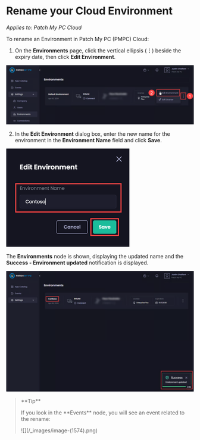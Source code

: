 # Rename your Cloud Environment

_Applies to: Patch My PC Cloud_

To rename an Environment in Patch My PC (PMPC) Cloud:

1. On the **Environments** page, click the vertical ellipsis (**⋮**) beside the expiry date, then click **Edit Environment**.

![Clicking the vertical ellipsis beside the expiry date and clicking Edit Environment](/_images/image-(2576).png)

2. In the **Edit Environment** dialog box, enter the new name for the environment in the **Environment Name** field and click **Save**.

![Entering the new name for the environment in the Environment Name field and clicking Save](/_images/image-(1569).png)

The **Environments** node is shown, displaying the updated name and the **Success - Environment updated** notification is displayed.

!["Success - Environment updated" notification](/_images/image-(2577).png)

> \*\*Tip\*\*
>
> If you look in the \*\*Events\*\* node, you will see an event related to the rename:
>
> !\[]\(/\_images/image-(1574).png)